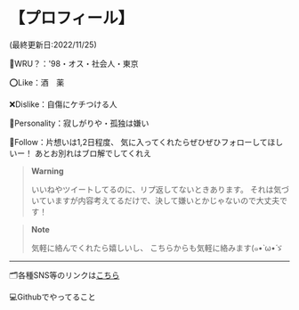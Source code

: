 # 【プロフィール】

(最終更新日:2022/11/25)


👤WRU？：'98・オス・社会人・東京

⭕️Like：酒　薬

❌Dislike：自傷にケチつける人

🤍Personality：寂しがりや・孤独は嫌い

🔗Follow：片想いは1,2日程度、
気に入ってくれたらぜひぜひフォローしてほしいー！
あとお別れはブロ解でしてくれえ

> **Warning**
>
>いいねやツイートしてるのに、リプ返してないときあります。
>それは気づいていますが内容考えてるだけで、決して嫌いとかじゃないので大丈夫です！ 

> **Note**
>
>気軽に絡んでくれたら嬉しいし、
>こちらからも気軽に絡みます(๑•̀ ω•́ゞ
---
🗂各種SNS等のリンクは[こちら](https://1link.jp/shinanashi)

💻Githubでやってること
